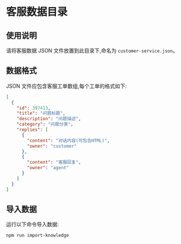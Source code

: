 # 客服数据目录

## 使用说明

请将客服数据 JSON 文件放置到此目录下,命名为 `customer-service.json`。

## 数据格式

JSON 文件应包含客服工单数组,每个工单的格式如下:

```json
[
  {
    "id": 397413,
    "title": "问题标题",
    "description": "问题描述",
    "category": "问题分类",
    "replies": [
      {
        "content": "对话内容(可包含HTML)",
        "owner": "customer"
      },
      {
        "content": "客服回复",
        "owner": "agent"
      }
    ]
  }
]
```

## 导入数据

运行以下命令导入数据:

```bash
npm run import-knowledge
```
